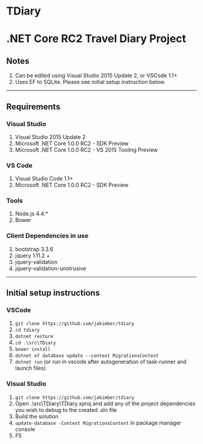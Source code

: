 # TDiary
# .NET Core RC2 Travel Diary Project

## Notes
1. Can be edited using Visual Studio 2015 Update 2, or VSCode 1.1+
3. Uses EF to SQLite.  Please see initial setup instruction below.

---
## Requirements
### Visual Studio
1. Visual Studio 2015 Update 2
2. Microsoft .NET Core 1.0.0 RC2 - SDK Preview
3. Microsoft .NET Core 1.0.0 RC2 - VS 2015 Tooling Preview

### VS Code
1. Visual Studio Code 1.1+
2. Microsoft .NET Core 1.0.0 RC2 - SDK Preview

### Tools
1. Node.js 4.4.*
2. Bower

### Client Dependencies in use
1. bootstrap 3.3.6
2. jquery 1.11.2 +
3. jquery-validation
4. jquery-validation-unotrusive

---
## Initial setup instructions
### VSCode
1. `git clone https://github.com/jakimber/tdiary`
2. `cd tdiary`
2. `dotnet restore`
3. `cd .\src\TDiary`
4. `bower install`
4. `dotnet ef database update --context MigrationsContext`
5. `dotnet run` (or run in vscode after autogeneration of task-runner and launch files)

### Visual Studio
1. `git clone https://github.com/jakimber/tdiary`
2. Open .\src\TDiary\TDiary.xproj and add any of the project dependencies you wish to debug to the created .sln file
3. Build the solution
3. `update-database -Context MigrationsContext` in package manager console
4. F5
